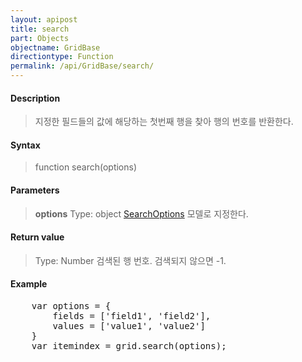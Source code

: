 ```yaml
---
layout: apipost
title: search
part: Objects
objectname: GridBase
directiontype: Function
permalink: /api/GridBase/search/
---
```



#### Description

> 지정한 필드들의 값에 해당하는 첫번째 행을 찾아 행의 번호를 반환한다.

#### Syntax

> function search(options)

#### Parameters

> **options**
> Type: object
> [SearchOptions](/api/GridBase/) 모델로 지정한다.

#### Return value

> Type: Number
> 검색된 행 번호. 검색되지 않으면 -1.

#### Example

<pre class="prettyprint">
    var options = {
        fields = ['field1', 'field2'],
        values = ['value1', 'value2']
    }
    var itemindex = grid.search(options);
</pre>

